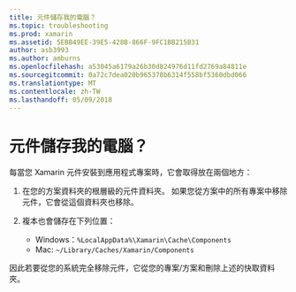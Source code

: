 ```yaml
---
title: 元件儲存我的電腦？
ms.topic: troubleshooting
ms.prod: xamarin
ms.assetid: 5EBB49EE-39E5-428B-866F-9FC1BB215B31
author: asb3993
ms.author: amburns
ms.openlocfilehash: a53045a6179a26b30d824976d11fd2769a84811e
ms.sourcegitcommit: 0a72c7dea020b965378b6314f558bf5360dbd066
ms.translationtype: MT
ms.contentlocale: zh-TW
ms.lasthandoff: 05/09/2018
---
```

# <a name="where-are-the-components-stored-on-my-machine"></a>元件儲存我的電腦？

每當您 Xamarin 元件安裝到應用程式專案時，它會取得放在兩個地方：

1. 在您的方案資料夾的根層級的元件資料夾。 如果您從方案中的所有專案中移除元件，它會從這個資料夾也移除。

2. 複本也會儲存在下列位置：
    - Windows：`%LocalAppData%\Xamarin\Cache\Components`
    - Mac: `~/Library/Caches/Xamarin/Components`

因此若要從您的系統完全移除元件，它從您的專案/方案和刪除上述的快取資料夾。
